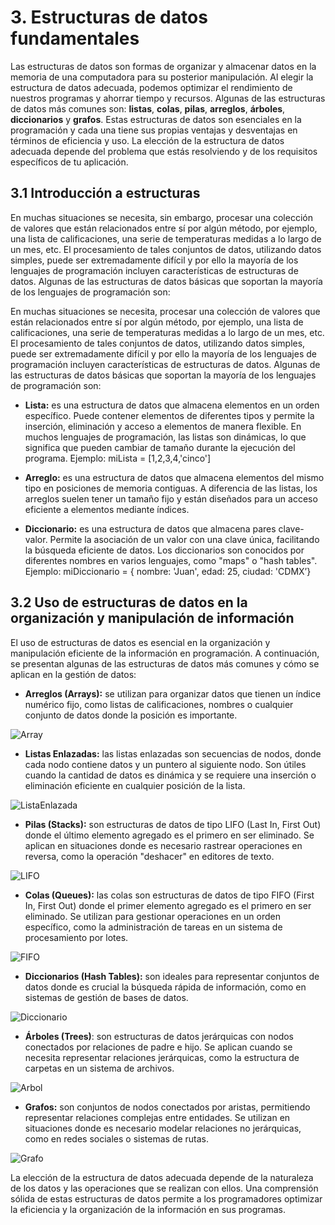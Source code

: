 # 3. Estructuras de datos fundamentales

Las estructuras de datos son formas de organizar y almacenar datos en la memoria de una computadora para su posterior manipulación. Al elegir la estructura de datos adecuada, podemos optimizar el rendimiento de nuestros programas y ahorrar tiempo y recursos. 
Algunas de las estructuras de datos más comunes son: **listas**, **colas**, **pilas**, **arreglos**, **árboles**, **diccionarios** y **grafos**.
Estas estructuras de datos son esenciales en la programación y cada una tiene sus propias ventajas y desventajas en términos de eficiencia y uso. La elección de la estructura de datos adecuada depende del problema que estás resolviendo y de los requisitos específicos de tu aplicación.

## 3.1 Introducción a estructuras 

En muchas situaciones se necesita, sin embargo, procesar una colección de valores que
están relacionados entre sí por algún método, por ejemplo, una lista de calificaciones,
una serie de temperaturas medidas a lo largo de un mes, etc. El procesamiento de tales
conjuntos de datos, utilizando datos simples, puede ser extremadamente difícil y por ello
la mayoría de los lenguajes de programación incluyen características de estructuras de
datos.
Algunas de las estructuras de datos básicas que soportan la mayoría de los lenguajes de
programación son:

En muchas situaciones se necesita, procesar una colección de valores que están relacionados entre sí por algún método, por ejemplo, una lista de calificaciones, una serie de temperaturas medidas a lo largo de un mes, etc. El procesamiento de tales conjuntos de datos, utilizando datos simples, puede ser extremadamente difícil y por ello la mayoría de los lenguajes de programación incluyen características de estructuras de datos.
Algunas de las estructuras de datos básicas que soportan la mayoría de los lenguajes de programación son:

- **Lista:** es una estructura de datos que almacena elementos en un orden específico. Puede contener elementos de diferentes tipos y permite la inserción, eliminación y acceso a elementos de manera flexible. En muchos lenguajes de programación, las listas son
dinámicas, lo que significa que pueden cambiar de tamaño durante la ejecución del programa. Ejemplo: miLista = [1,2,3,4,'cinco']

- **Arreglo:** es una estructura de datos que almacena elementos del mismo tipo en posiciones de memoria contiguas. A diferencia de las listas, los arreglos suelen tener un tamaño fijo y están diseñados para un acceso eficiente a elementos mediante índices.

- **Diccionario:** es una estructura de datos que almacena pares clave-valor. Permite la asociación de un valor con una clave única, facilitando la búsqueda eficiente de datos. Los diccionarios son conocidos por diferentes nombres en varios lenguajes, como "maps" o "hash tables". Ejemplo: miDiccionario = { nombre: 'Juan', edad: 25, ciudad: 'CDMX’}

## 3.2 Uso de estructuras de datos en la organización y manipulación de información

El uso de estructuras de datos es esencial en la organización y manipulación eficiente de la información en programación. A continuación, se presentan algunas de las estructuras de datos más comunes y cómo se aplican en la gestión de datos:

- **Arreglos (Arrays):** se utilizan para organizar datos que tienen un índice numérico fijo, como listas de calificaciones, nombres o cualquier conjunto de datos donde la posición es importante.

![Array](https://github.com/angelumoca21/EDCPensamientoComputacional/blob/main/imagenes/arreglo.png)

- **Listas Enlazadas:** las listas enlazadas son secuencias de nodos, donde cada nodo contiene datos y un puntero al siguiente nodo. Son útiles cuando la cantidad de datos es dinámica y se requiere una inserción o eliminación eficiente en cualquier posición de la lista.

![ListaEnlazada](https://github.com/angelumoca21/EDCPensamientoComputacional/blob/main/imagenes/listaEnlazada.png)

- **Pilas (Stacks):** son estructuras de datos de tipo LIFO (Last In, First Out) donde el último elemento agregado es el primero en ser eliminado. Se aplican en situaciones donde es necesario rastrear operaciones en reversa, como la operación "deshacer" en editores de texto.

![LIFO](https://github.com/angelumoca21/EDCPensamientoComputacional/blob/main/imagenes/lifo.png)

- **Colas (Queues):** las colas son estructuras de datos de tipo FIFO (First In, First Out) donde el primer elemento agregado es el primero en ser eliminado. Se utilizan para gestionar operaciones en un orden específico, como la administración de tareas en un sistema de procesamiento por lotes.

![FIFO](https://github.com/angelumoca21/EDCPensamientoComputacional/blob/main/imagenes/fifo.png)

- **Diccionarios (Hash Tables):** son ideales para representar conjuntos de datos donde es crucial la búsqueda rápida de información, como en sistemas de gestión de bases de datos.

![Diccionario](https://github.com/angelumoca21/EDCPensamientoComputacional/blob/main/imagenes/diccionario.png)

- **Árboles (Trees)**: son estructuras de datos jerárquicas con nodos conectados por relaciones de padre e hijo. Se aplican cuando se necesita representar relaciones jerárquicas, como la estructura de carpetas en un sistema de archivos.

![Arbol](https://github.com/angelumoca21/EDCPensamientoComputacional/blob/main/imagenes/arbol.png)

- **Grafos:** son conjuntos de nodos conectados por aristas, permitiendo representar relaciones complejas entre entidades. Se utilizan en situaciones donde es necesario modelar relaciones no jerárquicas, como en redes sociales o sistemas de rutas.

![Grafo](https://github.com/angelumoca21/EDCPensamientoComputacional/blob/main/imagenes/grafo.png)

La elección de la estructura de datos adecuada depende de la naturaleza de los datos y las operaciones que se realizan con ellos. Una comprensión sólida de estas estructuras de datos permite a los programadores optimizar la eficiencia y la organización de la
información en sus programas.